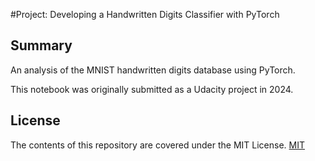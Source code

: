 #Project: Developing a Handwritten Digits Classifier with PyTorch 

## Summary
An analysis of the MNIST handwritten digits database using PyTorch.

This notebook was originally submitted as a Udacity project in 2024.

## License
The contents of this repository are covered under the MIT License.
[MIT](https://choosealicense.com/licenses/mit/)
